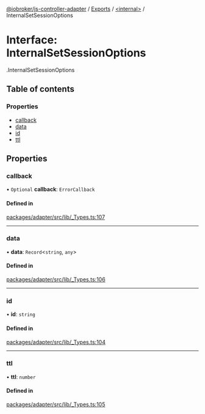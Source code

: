 [@iobroker/js-controller-adapter](../README.md) / [Exports](../modules.md) / [<internal\>](../modules/internal_.md) / InternalSetSessionOptions

# Interface: InternalSetSessionOptions

[<internal>](../modules/internal_.md).InternalSetSessionOptions

## Table of contents

### Properties

- [callback](internal_.InternalSetSessionOptions.md#callback)
- [data](internal_.InternalSetSessionOptions.md#data)
- [id](internal_.InternalSetSessionOptions.md#id)
- [ttl](internal_.InternalSetSessionOptions.md#ttl)

## Properties

### callback

• `Optional` **callback**: `ErrorCallback`

#### Defined in

[packages/adapter/src/lib/_Types.ts:107](https://github.com/ioBroker/ioBroker.js-controller/blob/4be02248/packages/adapter/src/lib/_Types.ts#L107)

___

### data

• **data**: `Record`<`string`, `any`\>

#### Defined in

[packages/adapter/src/lib/_Types.ts:106](https://github.com/ioBroker/ioBroker.js-controller/blob/4be02248/packages/adapter/src/lib/_Types.ts#L106)

___

### id

• **id**: `string`

#### Defined in

[packages/adapter/src/lib/_Types.ts:104](https://github.com/ioBroker/ioBroker.js-controller/blob/4be02248/packages/adapter/src/lib/_Types.ts#L104)

___

### ttl

• **ttl**: `number`

#### Defined in

[packages/adapter/src/lib/_Types.ts:105](https://github.com/ioBroker/ioBroker.js-controller/blob/4be02248/packages/adapter/src/lib/_Types.ts#L105)
